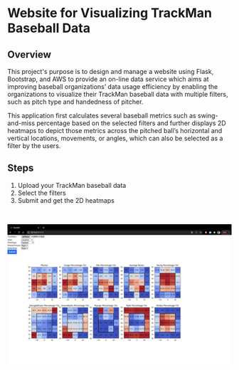 
# Website for Visualizing TrackMan Baseball Data

## Overview
This project's purpose is to design and manage a website using Flask, Bootstrap, and AWS to provide an on-line data service which aims at improving baseball organizations’ data usage efficiency by enabling the organizations to visualize their TrackMan baseball data with multiple filters, such as pitch type and handedness of pitcher.  

This application first calculates several baseball metrics such as swing-and-miss percentage based on the selected filters and further displays 2D heatmaps to depict those metrics across the pitched ball’s horizontal and vertical locations, movements, or angles, which can also be selected as a filter by the users.

## Steps
1. Upload your TrackMan baseball data
2. Select the filters
3. Submit and get the 2D heatmaps

&nbsp;

![Website Screeshot](https://github.com/KUANCHENGFU/Website-for-Visualizing-TrackMan-Baseball-Data/blob/main/static/website%20screenshot.png)
